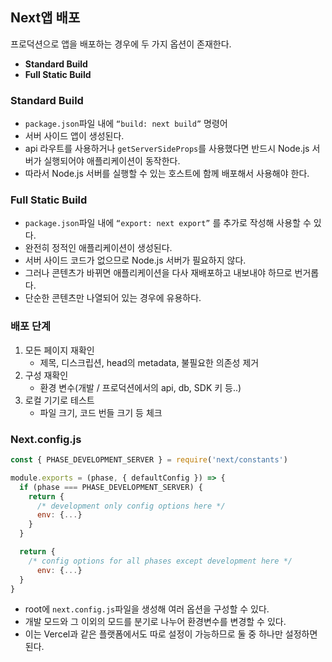 ## Next앱 배포

프로덕션으로 앱을 배포하는 경우에 두 가지 옵션이 존재한다.

- **Standard Build**
- **Full Static Build**

### Standard Build

- `package.json`파일 내에 `“build: next build”` 명령어
- 서버 사이드 앱이 생성된다.
- api 라우트를 사용하거나 `getServerSideProps`를 사용했다면 반드시 Node.js 서버가 실행되어야 애플리케이션이 동작한다.
- 따라서 Node.js 서버를 실행할 수 있는 호스트에 함께 배포해서 사용해야 한다.

### Full Static Build

- `package.json`파일 내에 `“export: next export”` 를 추가로 작성해 사용할 수 있다.
- 완전히 정적인 애플리케이션이 생성된다.
- 서버 사이드 코드가 없으므로 Node.js 서버가 필요하지 않다.
- 그러나 콘텐츠가 바뀌면 애플리케이션을 다사 재배포하고 내보내야 하므로 번거롭다.
- 단순한 콘텐츠만 나열되어 있는 경우에 유용하다.

### 배포 단계

1. 모든 페이지 재확인
   - 제목, 디스크립션, head의 metadata, 불필요한 의존성 제거
2. 구성 재확인
   - 환경 변수(개발 / 프로덕션에서의 api, db, SDK 키 등..)
3. 로컬 기기로 테스트
   - 파일 크기, 코드 번들 크기 등 체크

### Next.config.js

```jsx
const { PHASE_DEVELOPMENT_SERVER } = require('next/constants')

module.exports = (phase, { defaultConfig }) => {
  if (phase === PHASE_DEVELOPMENT_SERVER) {
    return {
      /* development only config options here */
      env: {...}
    }
  }

  return {
    /* config options for all phases except development here */
	  env: {...}
  }
}
```

- root에 `next.config.js`파일을 생성해 여러 옵션을 구성할 수 있다.
- 개발 모드와 그 이외의 모드를 분기로 나누어 환경변수를 변경할 수 있다.
- 이는 Vercel과 같은 플랫폼에서도 따로 설정이 가능하므로 둘 중 하나만 설정하면 된다.
